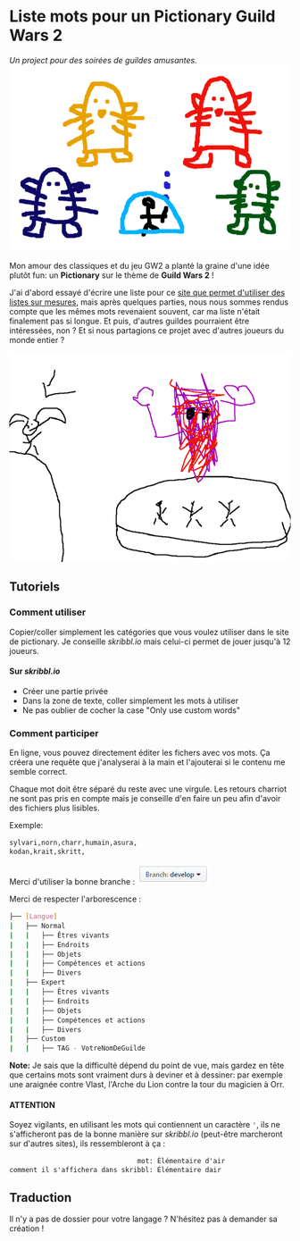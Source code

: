 # Liste mots pour un Pictionary Guild Wars 2
_Un project pour des soirées de guildes amusantes._
![On se marre.](misc/fractal_boss.PNG)

Mon amour des classiques et du jeu GW2 a planté la graine d'une idée plutôt fun: un **Pictionary** sur le thème de **Guild Wars 2** !

J'ai d'abord essayé d'écrire une liste pour ce [site que permet d'utiliser des listes sur mesures](skribbl.io), mais après quelques parties, nous nous sommes rendus compte que les mêmes mots revenaient souvent, car ma liste n'était finalement pas si longue. Et puis, d'autres guildes pourraient être intéressées, non ? Et si nous partagions ce projet avec d'autres joueurs du monde entier ?

![Vive le dessin à la souris.](misc/glenna.png)

## Tutoriels 

### Comment utiliser
Copier/coller simplement les catégories que vous voulez utiliser dans le site de pictionary. Je conseille _skribbl.io_ mais celui-ci permet de jouer jusqu'à 12 joueurs.  
#### Sur _skribbl.io_
* Créer une partie privée
* Dans la zone de texte, coller simplement les mots à utiliser
* Ne pas oublier de cocher la case "Only use custom words"

### Comment participer
En ligne, vous pouvez directement éditer les fichers avec vos mots. Ça créera une requête que j'analyserai à la main et l'ajouterai si le contenu me semble correct.

Chaque mot doit être séparé du reste avec une virgule. Les retours charriot ne sont pas pris en compte mais je conseille d'en faire un peu afin d'avoir des fichiers plus lisibles.

Exemple: 
```
sylvari,norn,charr,humain,asura,
kodan,krait,skritt,
```


Merci d'utiliser la bonne branche :
![develop](misc/branch.PNG)

Merci de respecter l'arborescence :
```BASH
├── [Langue]
|   ├── Normal
|   |   ├── Êtres vivants
|	|   ├── Endroits
|	|   ├── Objets
|	|   ├── Compétences et actions
|	|   ├── Divers
|   ├── Expert
|   |   ├── Êtres vivants
|	|   ├── Endroits
|	|   ├── Objets
|	|   ├── Compétences et actions
|	|   ├── Divers
|   ├── Custom
|	|   ├── TAG - VotreNomDeGuilde
```
**Note:** Je sais que la difficulté dépend du point de vue, mais gardez en tête que certains mots sont vraiment durs à deviner et à dessiner: par exemple une araignée contre Vlast, l'Arche du Lion contre la tour du magicien à Orr. 

#### ATTENTION
Soyez vigilants, en utilisant les mots qui contiennent un caractère `'`,  ils ne s'afficheront pas de la bonne manière sur _skribbl.io_ (peut-être marcheront sur d'autres sites), ils ressembleront à ça :
```
                                mot: Élémentaire d'air
comment il s'affichera dans skribbl: Élémentaire dair
```

## Traduction 
Il n'y a pas de dossier pour votre langage ? N'hésitez pas à demander sa création !